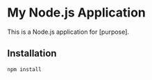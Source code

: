 # My Node.js Application

This is a Node.js application for [purpose].

## Installation

```bash
npm install